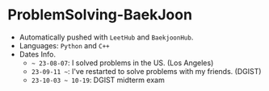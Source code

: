 # ProblemSolving-BaekJoon

- Automatically pushed with `LeetHub` and `BaekjoonHub`.
- Languages: `Python` and `C++`
- Dates Info.
  - `~ 23-08-07`: I solved problems in the US. (Los Angeles)
  - `23-09-11 ~`: I've restarted to solve problems with my friends. (DGIST)
  - `23-10-03 ~ 10-19`: DGIST midterm exam
